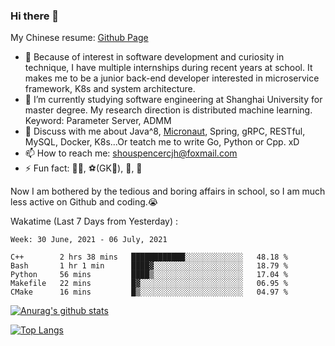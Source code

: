 ### Hi there 👋

My Chinese resume: [Github Page](https://spencercjh.github.io/resume/)

- 🔭 Because of interest in software development and curiosity in technique, I have multiple internships during recent years at school. It makes me to be a junior back-end developer interested in microservice framework, K8s and system architecture.
- 🌱 I’m currently studying software engineering at Shanghai University for master degree. My research direction is distributed machine learning. Keyword: Parameter Server, ADMM
- 💬 Discuss with me about Java^8, [Micronaut](http://micronaut.io/), Spring, gRPC, RESTful, MySQL, Docker, K8s...Or teatch me to write Go, Python or Cpp. xD
- 📫 How to reach me: shouspencercjh@foxmail.com
- ⚡ Fun fact: 🚴‍♂️, ⚽(GK🥅), 🏓, 🏸

Now I am bothered by the tedious and boring affairs in school, so I am much less active on Github and coding.😭

Wakatime (Last 7 Days from Yesterday) :

<!--START_SECTION:waka-->
```text
Week: 30 June, 2021 - 06 July, 2021

C++        2 hrs 38 mins   ████████████░░░░░░░░░░░░░   48.18 % 
Bash       1 hr 1 min      ████▓░░░░░░░░░░░░░░░░░░░░   18.79 % 
Python     56 mins         ████▒░░░░░░░░░░░░░░░░░░░░   17.04 % 
Makefile   22 mins         █▓░░░░░░░░░░░░░░░░░░░░░░░   06.95 % 
CMake      16 mins         █▒░░░░░░░░░░░░░░░░░░░░░░░   04.97 % 
```
<!--END_SECTION:waka-->

[![Anurag's github stats](https://github-readme-stats.vercel.app/api?username=spencercjh&theme=tokyonight&show_icons=true)](https://github.com/anuraghazra/github-readme-stats)

[![Top Langs](https://github-readme-stats.vercel.app/api/top-langs/?username=spencercjh&layout=compact&theme=tokyonight)](https://github.com/anuraghazra/github-readme-stats)
